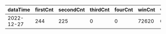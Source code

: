 |dataTime|firstCnt|secondCnt|thirdCnt|fourCnt|winCnt|vrate|wrate|
|-|-|-|-|-|-|-|-|
|2022-12-27|244|225|0|0|72620|0%|0%|
